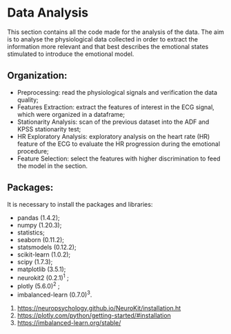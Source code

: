 # Data Analysis

This section contains all the code made for the analysis of the data. The aim is to analyse the physiological data collected in order to extract the information more relevant and that best describes the emotional states stimulated to introduce the emotional model.

##  Organization:

- Preprocessing: read the physiological signals and verification the data quality;
- Features Extraction: extract the features of interest in the ECG signal, which were organized in a dataframe;
- Stationarity Analysis: scan of the previous dataset into the ADF and KPSS stationarity test;
- HR Exploratory Analysis: exploratory analysis on the heart rate (HR) feature of the ECG to evaluate the HR progression during the emotional procedure;
- Feature Selection: select the features with higher discrimination to feed the model in the section.


## **Packages**:

It is necessary to install the packages and libraries:
- pandas (1.4.2);
- numpy (1.20.3);
- statistics;
- seaborn (0.11.2);
- statsmodels (0.12.2);
- scikit-learn (1.0.2);
- scipy (1.7.3);
- matplotlib (3.5.1);
- neurokit2 (0.2.1)<sup>1</sup> ; 
- plotly (5.6.0)<sup>2</sup> ; 
- imbalanced-learn (0.7.0)<sup>3</sup>. 

1. https://neuropsychology.github.io/NeuroKit/installation.ht
2. https://plotly.com/python/getting-started/#installation
3. https://imbalanced-learn.org/stable/





